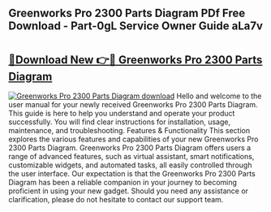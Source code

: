 ## Greenworks Pro 2300 Parts Diagram PDf Free Download - Part-0gL Service Owner Guide aLa7v

# <h2><a href="http://dfmdh1.blite.top/?on=Greenworks+Pro+2300+Parts+Diagram">🔗Download New 👉🔴 Greenworks Pro 2300 Parts Diagram</a></h2>

[![Greenworks Pro 2300 Parts Diagram download](https://i.imgur.com/lujVjoI.png)](http://dfmdh1.blite.top/?on=Greenworks+Pro+2300+Parts+Diagram)
Hello and welcome to the user manual for your newly received Greenworks Pro 2300 Parts Diagram. This guide is here to help you understand and operate your product successfully. You will find clear instructions for installation, usage, maintenance, and troubleshooting. Features & Functionality This section explores the various features and capabilities of your new Greenworks Pro 2300 Parts Diagram. Greenworks Pro 2300 Parts Diagram offers users a range of advanced features, such as virtual assistant, smart notifications, customizable widgets, and automated tasks, all easily controlled through the user interface. Our expectation is that the Greenworks Pro 2300 Parts Diagram has been a reliable companion in your journey to becoming proficient in using your new gadget. Should you need any assistance or clarification, please do not hesitate to contact our support team.
